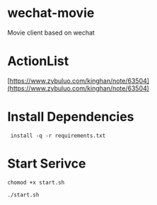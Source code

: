 # wechat-movie
Movie client based on wechat

# ActionList
[https://www.zybuluo.com/kinghan/note/63504](https://www.zybuluo.com/kinghan/note/63504)

# Install Dependencies
` install -q -r requirements.txt`

# Start Serivce
`chomod +x start.sh`

`./start.sh`

